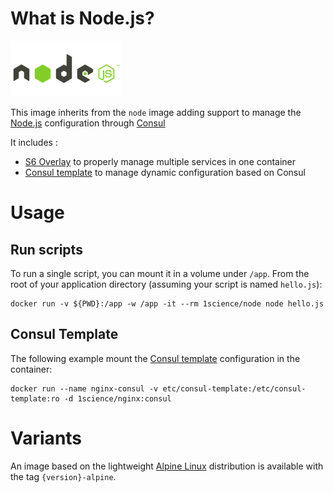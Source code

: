 # What is Node.js?

![logo](logo.png)

This image inherits from the ```node``` image adding support to manage the [Node.js](http://nodejs.org) configuration through [Consul](https://consul.io/)

It includes : 
  - [S6 Overlay](https://github.com/just-containers/s6-overlay) to properly manage multiple services in one container
  - [Consul template](https://github.com/hashicorp/consul-template) to manage dynamic configuration based on Consul

# Usage

## Run scripts

To run a single script, you can mount it in a volume under `/app`. From the root of your application directory (assuming your script is named `hello.js`):

```
docker run -v ${PWD}:/app -w /app -it --rm 1science/node node hello.js 
```

## Consul Template

The following example mount the [Consul template](https://github.com/hashicorp/consul-template) configuration in the container: 

```
docker run --name nginx-consul -v etc/consul-template:/etc/consul-template:ro -d 1science/nginx:consul
```

# Variants

An image based on the lightweight [Alpine Linux](https://alpinelinux.org/) distribution is available with the tag ```{version}-alpine```.